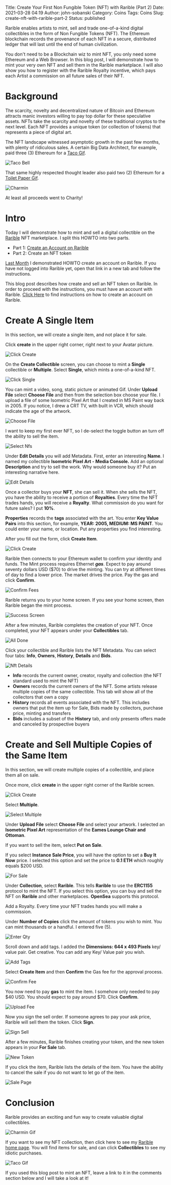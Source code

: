 Title: Create Your First Non Fungible Token (NFT) with Rarible (Part 2)
Date: 2021-03-28 04:19
Author: john-sobanski
Category: Coins
Tags: Coins
Slug: create-nft-with-rarible-part-2
Status: published

Rarible enables artists to mint, sell and trade one-of-a-kind digital collectibles in the form of Non Fungible Tokens (NFT).  The Ethereum blockchain records the provenance of each NFT in a secure, distributed ledger that will last until the end of human civilization.  

You don't need to be a Blockchain wiz to mint NFT, you only need some Ethereum and a Web Browser.  In this blog post, I will demonstrate how to mint your very own NFT and sell them in the Rarible marketplace.  I will also show you how to register with the Rarible Royalty incentive, which pays each Artist a commission on all future sales of their NFT.

# Background
The scarcity, novelty and decentralized nature of Bitcoin and Ethereum attracts manic investors willing to pay top dollar for these speculative assets.  NFTs take the scarcity and novelty of these traditional cryptos to the next level.  Each NFT provides a unique token (or collection of tokens) that represents a piece of digital art.

The NFT landscape witnessed asymptotic growth in the past few months, with plenty of ridiculous sales.  A certain Big Data Architect, for example, paid three (3) Ethereum for a [Taco Gif](https://rarible.com/token/0xd07dc4262bcdbf85190c01c996b4c06a461d2430:236715:0x99f93b966021d6c6883b84e4b184957f49af8b32).

![Taco Bell]({filename}/images/Create_Nft_With_Rarible_Part_2/02_Taco_Bell.png)

That same highly respected thought leader also paid two (2) Ethereum for a [Toilet Paper Gif](https://rarible.com/token/0x60f80121c31a0d46b5279700f9df786054aa5ee5:489778:0x99f93b966021d6c6883b84e4b184957f49af8b32).

![Charmin]({filename}/images/Create_Nft_With_Rarible_Part_2/00_Charmin_NFT.png)

At least all proceeds went to Charity!

# Intro
Today I will demonstrate how to mint and sell a digital collectible on the [Rarible](https://rarible.com/) NFT marketplace.  I split this HOWTO into two parts.

- Part 1: [Create an Account on Rarible]({filename}/create-nft-with-rarible-part-1.md)
- Part 2: Create an NFT token

[Last Month]({filename}/create-nft-with-rarible-part-1.md) I demonstrated HOWTO create an account on Rarible.  If you have not logged into Rarible yet, open that link in a new tab and follow the instructions.

This blog post describes how create and sell an NFT token on Rarible.  In order to proceed with the instructions, you must have an account with Rarible.  [Click Here]({filename}/create-nft-with-rarible-part-1.md) to find instructions on how to create an account on Rarible.

# Create A Single Item
In this section, we will create a single item, and not place it for sale.

Click **create** in the upper right corner, right next to your Avatar picture.

![Click Create]({filename}/images/Create_Nft_With_Rarible_Part_2/30_Click_Create.png)

On the **Create Collectible** screen, you can choose to mint a **Single** collectible or **Multiple**.  Select **Single**, which mints a one-of-a-kind NFT.

![Click Single]({filename}/images/Create_Nft_With_Rarible_Part_2/31_Click_Single.png)

You can mint a video, song, static picture or animated Gif.  Under **Upload File** select **Choose File** and then from the selection box choose your file.  I upload a file of some Isometric Pixel Art that I created in MS Paint way back in 2005.  If you notice, I drew a CRT TV, with built in VCR, which should indicate the age of the artwork.

![Choose File]({filename}/images/Create_Nft_With_Rarible_Part_2/32_Choose_File.png)

I want to keep my first ever NFT, so I de-select the toggle button an turn off the ability to sell the item.

![Select Nfs]({filename}/images/Create_Nft_With_Rarible_Part_2/33_Select_Nfs.png)

Under **Edit Details** you will add Metadata.  First, enter an interesting **Name**.  I named my collectible **Isometric Pixel Art - Media Console.**  Add an optional **Description** and try to sell the work.  Why would someone buy it?  Put an interesting narrative here.

![Edit Details]({filename}/images/Create_Nft_With_Rarible_Part_2/34_Edit_Details.png)

Once a collector buys your **NFT**, she can sell it.  When she sells the NFT, you have the ability to receive a portion of **Royalties**.  Every time the NFT trades hands, you will receive a **Royalty**.  What commission do you want for future sales?  I put **10%**.

**Properties** records the **tags** associated with the art.  You enter **Key Value Pairs** into this section, for example, **YEAR: 2005, MEDIUM: MS PAINT**.  You could enter your name, or location.  Put any properties you find interesting.

After you fill out the form, click **Create Item**.

![Click Create]({filename}/images/Create_Nft_With_Rarible_Part_2/35_Click_Create.png)

Rarible then connects to your Ethereum wallet to confirm your identity and funds.  The Mint process requires Ethernet ***gas***.  Expect to pay around seventy dollars USD ($70) to drive the minting.  You can try at different times of day to find a lower price.  The market drives the price.  Pay the gas and click **Confirm**.

![Confirm Fees]({filename}/images/Create_Nft_With_Rarible_Part_2/36_Confirm_Fees.png)

Rarible returns you to your home screen.  If you see your home screen, then Rarible began the mint process.

![Success Screen]({filename}/images/Create_Nft_With_Rarible_Part_2/37_Success_Screen.png)

After a few minutes, Rarible completes the creation of your NFT.  Once completed, your NFT appears under your **Collectibles** tab.

![All Done]({filename}/images/Create_Nft_With_Rarible_Part_2/38_All_Done.png)

Click your collectible and Rarible lists the NFT Metadata.  You can select four tabs: **Info**, **Owners**, **History**, **Details** and **Bids**.

![Nft Details]({filename}/images/Create_Nft_With_Rarible_Part_2/39_Nft_Details.png)

- **Info** records the current owner, creator, royalty and collection (the NFT standard used to mint the NFT)
- **Owners** records the current owners of the NFT.  Some artists release multiple copies of the same collectible.  This tab will show all of the collectors that own a copy
- **History** records all events associated with the NFT.  This includes owners that put the item up for Sale, Bids made by collectors, purchase price, minting and transfers
- **Bids** includes a subset of the **History** tab, and only presents offers made and canceled by prospective buyers

# Create and Sell Multiple Copies of the Same Item
In this section, we will create multiple copies of a collectible, and place them all on sale.

Once more, click **create** in the upper right corner of the Rarible screen.

![Click Create]({filename}/images/Create_Nft_With_Rarible_Part_2/30_Click_Create.png)

Select **Multiple**.

![Select Multiple]({filename}/images/Create_Nft_With_Rarible_Part_2/40_Select_Multiple.png)

Under **Upload File** select **Choose File** and select your artwork.  I selected an **Isometric Pixel Art** representation of the **Eames Lounge Chair and Ottoman**.

If you want to sell the item, select **Put on Sale**.

If you select **Instance Sale Price**, you will have the option to set a **Buy It Now** price.  I selected this option and set the price to **0.1 ETH** which roughly equals $200 USD.

![For Sale]({filename}/images/Create_Nft_With_Rarible_Part_2/41_For_Sale.png)

Under **Collection**, select **Rarible**.  This tells **Rarible** to use the **ERC1155** protocol to mint the NFT.  If you select this option, you can buy and sell the NFT on **Rarible** and other marketplaces.  **OpenSea** supports this protocol.

Add a Royalty.  Every time your NFT trades hands you will make a commission.

Under **Number of Copies** click the amount of tokens you wish to mint.  You can mint thousands or a handful.  I entered five (5).

![Enter Qty]({filename}/images/Create_Nft_With_Rarible_Part_2/43_Enter_Qty.png)

Scroll down and add tags.  I added the **Dimensions: 644 x 493 Pixels** key/ value pair.  Get creative.  You can add any Key/ Value pair you wish.

![Add Tags]({filename}/images/Create_Nft_With_Rarible_Part_2/42_Add_Tags.png)

Select **Create Item** and then **Confirm** the Gas fee for the approval process.

![Confirm Fee]({filename}/images/Create_Nft_With_Rarible_Part_2/44_Confirm_Fee.png)

You now need to pay **gas** to mint the item.  I somehow only needed to pay $40 USD.  You should expect to pay around $70.  Click **Confirm**.

![Upload Fee]({filename}/images/Create_Nft_With_Rarible_Part_2/46_Upload_Fee.png)

Now you sign the sell order.  If someone agrees to pay your ask price, Rarible will sell them the token.  Click **Sign**.

![Sign Sell]({filename}/images/Create_Nft_With_Rarible_Part_2/47_Sign_Sell.png)

After a few minutes, Rarible finishes creating your token, and the new token appears in your **For Sale** tab.

![New Token]({filename}/images/Create_Nft_With_Rarible_Part_2/48_New_Token.png)

If you click the item, Rarible lists the details of the item.  You have the ability to cancel the sale if you do not want to let go of the item.

![Sale Page]({filename}/images/Create_Nft_With_Rarible_Part_2/49_Sale_Page.png)

# Conclusion
Rarible provides an exciting and fun way to create valuable digital collectibles.

![Charmin Gif]({filename}/images/Create_Nft_With_Rarible_Part_2/00_Charmin.gif)

If you want to see my NFT collection, then click here to see my [Rarible home page](https://rarible.com/sobanski).  You will find items for sale, and can click **Collectibles** to see my idiotic purchases.

![Taco Gif]({filename}/images/Create_Nft_With_Rarible_Part_2/00_Taco_Bell.gif)

If you used this blog post to mint an NFT, leave a link to it in the comments section below and I will take a look at it!
